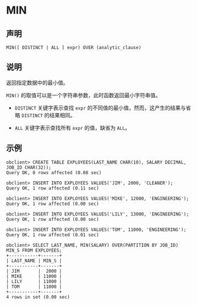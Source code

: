 MIN
========================



声明
-----------------------

```unknow
MIN([ DISTINCT | ALL ] expr) OVER (analytic_clause)
```



说明
-----------------------

返回指定数据中的最小值。

`MIN()` 的取值可以是一个字符串参数，此时函数返回最小字符串值。

* `DISTINCT` 关键字表示查找 `expr` 的不同值的最小值，然而，这产生的结果与省略 `DISTINCT` 的结果相同。



* `ALL` 关键字表示查找所有 `expr` 的值，缺省为 `ALL`。






示例
-----------------------

```unknow
obclient> CREATE TABLE EXPLOYEES(LAST_NAME CHAR(10), SALARY DECIMAL, JOB_ID CHAR(32));
Query OK, 0 rows affected (0.08 sec)

obclient> INSERT INTO EXPLOYEES VALUES('JIM', 2000, 'CLEANER');
Query OK, 1 row affected (0.11 sec)

obclient> INSERT INTO EXPLOYEES VALUES('MIKE', 12000, 'ENGINEERING');
Query OK, 1 row affected (0.00 sec)

obclient> INSERT INTO EXPLOYEES VALUES('LILY', 13000, 'ENGINEERING');
Query OK, 1 row affected (0.00 sec)

obclient> INSERT INTO EXPLOYEES VALUES('TOM', 11000, 'ENGINEERING');
Query OK, 1 row affected (0.01 sec)

obclient> SELECT LAST_NAME, MIN(SALARY) OVER(PARTITION BY JOB_ID) MIN_S FROM EXPLOYEES;
+-----------+-------+
| LAST_NAME | MIN_S |
+-----------+-------+
| JIM       |  2000 |
| MIKE      | 11000 |
| LILY      | 11000 |
| TOM       | 11000 |
+-----------+-------+
4 rows in set (0.00 sec)
```
